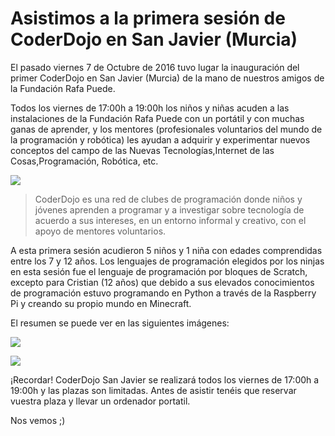 # Asistimos a la primera sesión de CoderDojo en San Javier (Murcia)

El pasado viernes 7 de Octubre de 2016 tuvo lugar la inauguración del primer CoderDojo en San Javier (Murcia) de la mano de nuestros amigos de la Fundación Rafa Puede.

Todos los viernes de 17:00h a 19:00h los niños y niñas acuden a las instalaciones de la Fundación Rafa Puede con un portátil y con muchas ganas de aprender, y los mentores (profesionales voluntarios del mundo de la programación y robótica) les ayudan a adquirir y experimentar nuevos conceptos del campo de las Nuevas Tecnologías,Internet de las Cosas,Programación, Robótica, etc.

![](1.png)

> CoderDojo es una red de clubes de programación donde niños y jóvenes aprenden a programar y a investigar sobre tecnología de acuerdo a sus intereses, en un entorno informal y creativo, con el apoyo de mentores voluntarios.

A esta primera sesión acudieron 5 niños y 1 niña con edades comprendidas entre los 7 y 12 años. Los lenguajes de programación elegidos por los ninjas en esta sesión fue el lenguaje de programación por bloques de Scratch, excepto para Cristian (12 años) que debido a sus elevados conocimientos de programación estuvo programando en Python a través de la Raspberry Pi y creando su propio mundo en Minecraft.

El resumen se puede ver en las siguientes imágenes:

![](2.png)

![](3.png)

¡Recordar! CoderDojo San Javier se realizará todos los viernes de 17:00h a 19:00h y las plazas son limitadas. Antes de asistir tenéis que reservar vuestra plaza y llevar un ordenador portatil.

Nos vemos ;)
